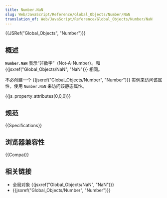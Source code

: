 ```yaml
---
title: Number.NaN
slug: Web/JavaScript/Reference/Global_Objects/Number/NaN
translation_of: Web/JavaScript/Reference/Global_Objects/Number/NaN
---
```

{{JSRef("Global_Objects", "Number")}}

## 概述

**`Number.NaN`** 表示“非数字”（Not-A-Number）。和 {{jsxref("Global_Objects/NaN", "NaN")}} 相同。

不必创建一个 {{jsxref("Global_Objects/Number", "Number")}} 实例来访问该属性，使用 `Number.NaN` 来访问该静态属性。

{{js_property_attributes(0,0,0)}}

## 规范

{{Specifications}}

## 浏览器兼容性

{{Compat}}

## 相关链接

- 全局对象 {{jsxref("Global_Objects/NaN", "NaN")}}
- {{jsxref("Global_Objects/Number", "Number")}}
